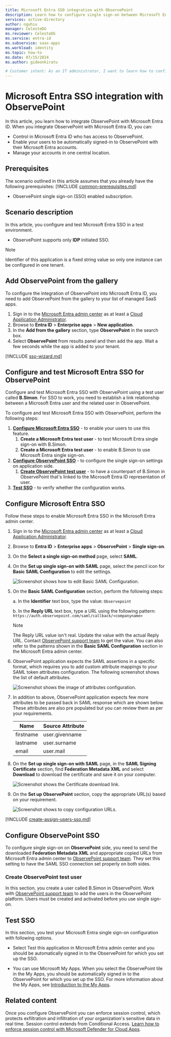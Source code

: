 ```yaml
---
title: Microsoft Entra SSO integration with ObservePoint
description: Learn how to configure single sign-on between Microsoft Entra ID and ObservePoint.
services: active-directory
author: nguhiu
manager: CelesteDG
ms.reviewer: CelesteDG
ms.service: entra-id
ms.subservice: saas-apps
ms.workload: identity
ms.topic: how-to
ms.date: 07/15/2024
ms.author: gideonkiratu

# Customer intent: As an IT administrator, I want to learn how to configure single sign-on between Microsoft Entra ID and Directory Services so that I can control who has access to Directory Services, enable automatic sign-in with Microsoft Entra accounts, and manage my accounts in one central location.
---
```


# Microsoft Entra SSO integration with ObservePoint

In this article,  you learn how to integrate ObservePoint with Microsoft Entra ID. When you integrate ObservePoint with Microsoft Entra ID, you can:

* Control in Microsoft Entra ID who has access to ObservePoint.
* Enable your users to be automatically signed-in to ObservePoint with their Microsoft Entra accounts.
* Manage your accounts in one central location.

## Prerequisites

The scenario outlined in this article assumes that you already have the following prerequisites:
[!INCLUDE [common-prerequisites.md](~/identity/saas-apps/includes/common-prerequisites.md)]
* ObservePoint single sign-on (SSO) enabled subscription.

## Scenario description

In this article,  you configure and test Microsoft Entra SSO in a test environment.

* ObservePoint supports only **IDP** initiated SSO.

> [!NOTE]
> Identifier of this application is a fixed string value so only one instance can be configured in one tenant.

## Add ObservePoint from the gallery

To configure the integration of ObservePoint into Microsoft Entra ID, you need to add ObservePoint from the gallery to your list of managed SaaS apps.

1. Sign in to the [Microsoft Entra admin center](https://entra.microsoft.com) as at least a [Cloud Application Administrator](~/identity/role-based-access-control/permissions-reference.md#cloud-application-administrator).
1. Browse to **Entra ID** > **Enterprise apps** > **New application**.
1. In the **Add from the gallery** section, type **ObservePoint** in the search box.
1. Select **ObservePoint** from results panel and then add the app. Wait a few seconds while the app is added to your tenant.

[!INCLUDE [sso-wizard.md](~/identity/saas-apps/includes/sso-wizard.md)]

## Configure and test Microsoft Entra SSO for ObservePoint

Configure and test Microsoft Entra SSO with ObservePoint using a test user called **B.Simon**. For SSO to work, you need to establish a link relationship between a Microsoft Entra user and the related user in ObservePoint.

To configure and test Microsoft Entra SSO with ObservePoint, perform the following steps:

1. **[Configure Microsoft Entra SSO](#configure-microsoft-entra-sso)** - to enable your users to use this feature.
    1. **Create a Microsoft Entra test user** - to test Microsoft Entra single sign-on with B.Simon.
    1. **Create a Microsoft Entra test user** - to enable B.Simon to use Microsoft Entra single sign-on.
1. **[Configure ObservePoint SSO](#configure-observepoint-sso)** - to configure the single sign-on settings on application side.
    1. **[Create ObservePoint test user](#create-observepoint-test-user)** - to have a counterpart of B.Simon in ObservePoint that's linked to the Microsoft Entra ID representation of user.
1. **[Test SSO](#test-sso)** - to verify whether the configuration works.

## Configure Microsoft Entra SSO

Follow these steps to enable Microsoft Entra SSO in the Microsoft Entra admin center.

1. Sign in to the [Microsoft Entra admin center](https://entra.microsoft.com) as at least a [Cloud Application Administrator](~/identity/role-based-access-control/permissions-reference.md#cloud-application-administrator).
1. Browse to **Entra ID** > **Enterprise apps** > **ObservePoint** > **Single sign-on**.
1. On the **Select a single sign-on method** page, select **SAML**.
1. On the **Set up single sign-on with SAML** page, select the pencil icon for **Basic SAML Configuration** to edit the settings.

   ![Screenshot shows how to edit Basic SAML Configuration.](common/edit-urls.png "Basic Configuration")

1. On the **Basic SAML Configuration** section, perform the following steps:

    a. In the **Identifier** text box, type the value:
    `Observepoint`

    b. In the **Reply URL** text box, type a URL using the following pattern:
    `https://auth.observepoint.com/saml/callback/<companyname>`

	> [!NOTE]
	> The Reply URL value isn't real. Update the value with the actual Reply URL. Contact [ObservePoint support team](mailto:support@observepoint.com) to get the value. You can also refer to the patterns shown in the **Basic SAML Configuration** section in the Microsoft Entra admin center.

1. ObservePoint application expects the SAML assertions in a specific format, which requires you to add custom attribute mappings to your SAML token attributes configuration. The following screenshot shows the list of default attributes.

	![Screenshot shows the image of attributes configuration.](common/default-attributes.png "Image")

1. In addition to above, ObservePoint application expects few more attributes to be passed back in SAML response which are shown below. These attributes are also pre populated but you can review them as per your requirements.
	
	| Name |  Source Attribute|
	| ---- | --------------- |
	| firstname | user.givenname |
	| lastname | user.surname |
	| email | user.mail |

1. On the **Set up single sign-on with SAML** page, in the **SAML Signing Certificate** section, find **Federation Metadata XML** and select **Download** to download the certificate and save it on your computer.

	![Screenshot shows the Certificate download link.](common/metadataxml.png "Certificate")

1. On the **Set up ObservePoint** section, copy the appropriate URL(s) based on your requirement.

	![Screenshot shows to copy configuration URLs.](common/copy-configuration-urls.png "Metadata")

[!INCLUDE [create-assign-users-sso.md](~/identity/saas-apps/includes/create-assign-users-sso.md)]

## Configure ObservePoint SSO

To configure single sign-on on **ObservePoint** side, you need to send the downloaded **Federation Metadata XML** and appropriate copied URLs from Microsoft Entra admin center to [ObservePoint support team](mailto:support@observepoint.com). They set this setting to have the SAML SSO connection set properly on both sides.

### Create ObservePoint test user

In this section, you create a user called B.Simon in ObservePoint. Work with [ObservePoint support team](mailto:support@observepoint.com) to add the users in the ObservePoint platform. Users must be created and activated before you use single sign-on.

## Test SSO 

In this section, you test your Microsoft Entra single sign-on configuration with following options.
 
* Select Test this application in Microsoft Entra admin center and you should be automatically signed in to the ObservePoint for which you set up the SSO.
 
* You can use Microsoft My Apps. When you select the ObservePoint tile in the My Apps, you should be automatically signed in to the ObservePoint for which you set up the SSO. For more information about the My Apps, see [Introduction to the My Apps](https://support.microsoft.com/account-billing/sign-in-and-start-apps-from-the-my-apps-portal-2f3b1bae-0e5a-4a86-a33e-876fbd2a4510).

## Related content

Once you configure ObservePoint you can enforce session control, which protects exfiltration and infiltration of your organization's sensitive data in real time. Session control extends from Conditional Access. [Learn how to enforce session control with Microsoft Defender for Cloud Apps](/cloud-app-security/proxy-deployment-any-app).